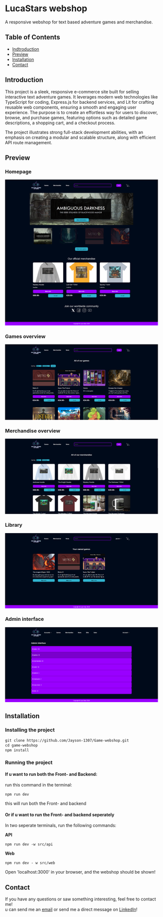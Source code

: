 # LucaStars webshop
A responsive webshop for text based adventure games and merchandise. 

## Table of Contents
* [Indtroduction](#introduction)
* [Preview](#preview)
* [Installation](#installation)
* [Contact](#contact)

## Introduction
This project is a sleek, responsive e-commerce site built for selling interactive text adventure games. It leverages modern web technologies like TypeScript for coding, Express.js for backend services, and Lit for crafting reusable web components, ensuring a smooth and engaging user experience. The purpose is to create an effortless way for users to discover, browse, and purchase games, featuring options such as detailed game descriptions, a shopping cart, and a checkout process.

The project illustrates strong full-stack development abilities, with an emphasis on creating a modular and scalable structure, along with efficient API route management.

## Preview
### Homepage
![Homepage](docs/assets/homepage.png)

### Games overview
![Game overview](docs/assets/game-overview.png)

### Merchandise overview
![Merch overview](docs/assets/merch-overview.png)

### Library
![Library](docs/assets/Library.png)

### Admin interface
![Admin interface](docs/assets/admin.png)


## Installation

### Installing the project 
```
git clone https://github.com/Jayson-1307/Game-webshop.git
cd game-webshop
npm install
```

### Running the project
#### If u want to run both the Front- and Backend:
run this command in the terminal: 
```
npm run dev
```
this will run both the Front- and backend

#### Or if u want to run the Front- and backend seperately
In two seperate terminals, run the following commands: 

**API**
```
npm run dev -w src/api
```

**Web**
```
npm run dev - w src/web
```

Open 'localhost:3000' in your browser, and the webshop should be shown!

## Contact
If you have any questions or saw something interesting, feel free to contact me!    
u can send me an [email](jvanolffen@outlook.com) or send me a direct message on [LinkedIn](https://www.linkedin.com/in/jayson-van-olffen/)! 



